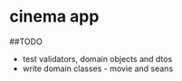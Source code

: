 # cinema app

##TODO

- test validators, domain objects and dtos
- write domain classes - movie and seans


